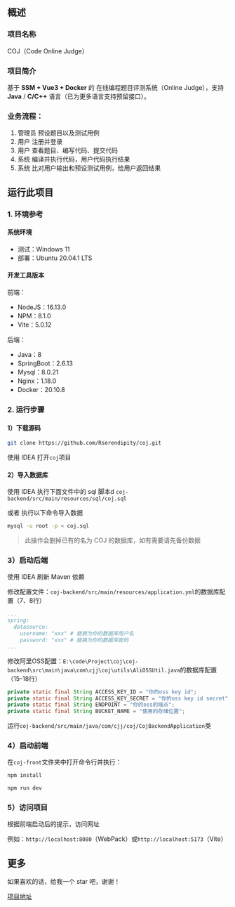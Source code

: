 ## 概述

### 项目名称

COJ（Code Online Judge）

### 项目简介

基于 **SSM + Vue3 + Docker** 的 在线编程题目评测系统（Online Judge），支持 **Java** / **C/C++** 语言（已为更多语言支持预留接口）。

### 业务流程：

1. 管理员 预设题目以及测试用例
2. 用户 注册并登录
3. 用户 查看题目、编写代码、提交代码
4. 系统 编译并执行代码，用户代码执行结果
5. 系统 比对用户输出和预设测试用例，给用户返回结果

## 运行此项目

### 1. 环境参考

#### 系统环境

- 测试：Windows 11
- 部署：Ubuntu 20.04.1 LTS

#### 开发工具版本

前端：

- NodeJS：16.13.0
- NPM：8.1.0
- Vite：5.0.12

后端：

- Java：8
- SpringBoot：2.6.13
- Mysql：8.0.21
- Nginx：1.18.0
- Docker：20.10.8

### 2. 运行步骤

#### 1）下载源码

```sh
git clone https://github.com/Rserendipity/coj.git
```

使用 IDEA 打开`coj`项目

#### 2）导入数据库

使用 IDEA 执行下面文件中的 sql 脚本d
`coj-backend/src/main/resources/sql/coj.sql`

或者 执行以下命令导入数据

```sh
mysql -u root -p < coj.sql
```

> 此操作会删掉已有的名为 COJ 的数据库，如有需要请先备份数据

### 3）启动后端

使用 IDEA 刷新 Maven 依赖

修改配置文件：`coj-backend/src/main/resources/application.yml`的数据库配置（7、8行）

```yml
...
spring:
  datasource:
    username: "xxx" # 替换为你的数据库用户名
    password: "xxx" # 替换为你的数据库密码
...
```

修改阿里OSS配置：`E:\code\Project\coj\coj-backend\src\main\java\com\cjj\coj\utils\AliOSSUtil.java`的数据库配置（15-18行）
    
```java
private static final String ACCESS_KEY_ID = "你的oss key id";
private static final String ACCESS_KEY_SECRET = "你的oss key id secret";
private static final String ENDPOINT = "你的oss的端点";
private static final String BUCKET_NAME = "使用的存储位置";
```


运行`coj-backend/src/main/java/com/cjj/coj/CojBackendApplication`类

### 4）启动前端

在`coj-front`文件夹中打开命令行并执行：

```sh
npm install
```

```sh
npm run dev
```

### 5）访问项目

根据前端启动后的提示，访问网址

例如：`http://localhost:8080`（WebPack）或`http://localhost:5173`（Vite）

## 更多

如果喜欢的话，给我一个 star 吧，谢谢！

[项目地址](https://github.com/Rserendipity/coj)
